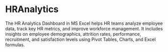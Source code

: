 # HRAnalytics
The HR Analytics Dashboard in MS Excel helps HR teams analyze employee data, track key HR metrics, and improve workforce management. It includes insights on employee demographics, attrition rates, performance, recruitment, and satisfaction levels using Pivot Tables, Charts, and Excel formulas.
